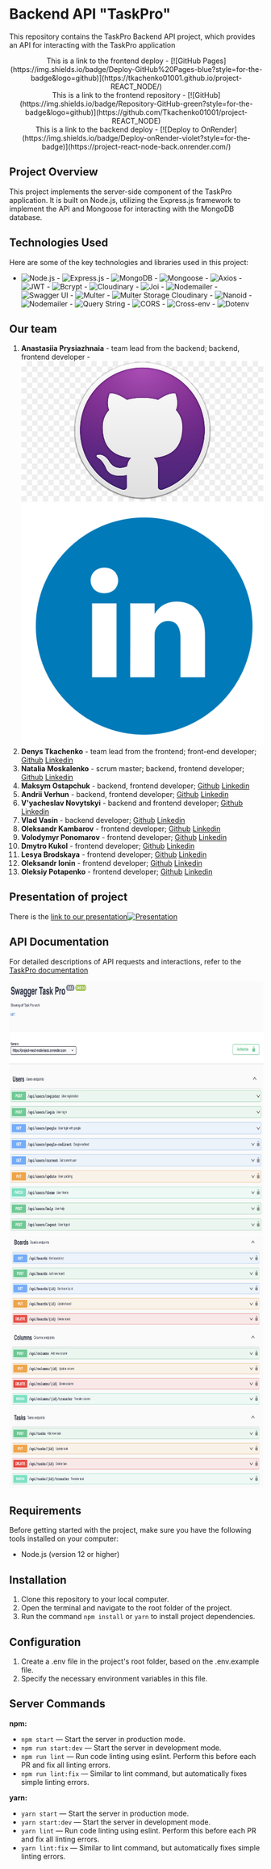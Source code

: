 # Backend API "TaskPro"

This repository contains the TaskPro Backend API project, which provides an API for interacting with the TaskPro application

<div align="center">This is a link to the frontend deploy - [![GitHub Pages](https://img.shields.io/badge/Deploy-GitHub%20Pages-blue?style=for-the-badge&logo=github)](https://tkachenko01001.github.io/project-REACT_NODE/) </div>

<div align="center">This is a link to the frontend repository - [![GitHub](https://img.shields.io/badge/Repository-GitHub-green?style=for-the-badge&logo=github)](https://github.com/Tkachenko01001/project-REACT_NODE) </div>

<div align="center">This is a link to the backend deploy - [![Deploy to OnRender](https://img.shields.io/badge/Deploy-onRender-violet?style=for-the-badge)](https://project-react-node-back.onrender.com/) </div>

## Project Overview

This project implements the server-side component of the TaskPro application. It is built on Node.js, utilizing the Express.js framework to implement the API and Mongoose for interacting with the MongoDB database.

## Technologies Used

Here are some of the key technologies and libraries used in this project:

- ![Node.js](https://img.shields.io/badge/Node.js-14-green) - ![Express.js](https://img.shields.io/badge/Express.js-4.18-blue) - ![MongoDB](https://img.shields.io/badge/MongoDB-4.4-lightgreen) - ![Mongoose](https://img.shields.io/badge/Mongoose-7.4-orange) - ![Axios](https://img.shields.io/badge/Axios-1.4-red) - ![JWT](https://img.shields.io/badge/JSON%20Web%20Token-9.0-yellow) - ![Bcrypt](https://img.shields.io/badge/Bcrypt-5.1-purple) - ![Cloudinary](https://img.shields.io/badge/Cloudinary-1.40-brightgreen) - ![Joi](https://img.shields.io/badge/Joi-17.9-lightblue) - ![Nodemailer](https://img.shields.io/badge/Nodemailer-6.9-blue) - ![Swagger UI](https://img.shields.io/badge/Swagger%20UI-5.0-lightgrey) - ![Multer](https://img.shields.io/badge/Multer-1.4.5--lts.1-lightgrey) - ![Multer Storage Cloudinary](https://img.shields.io/badge/Multer%20Storage%20Cloudinary-4.0-lightgrey) - ![Nanoid](https://img.shields.io/badge/Nanoid-3.3.4-lightgrey) - ![Nodemailer](https://img.shields.io/badge/Nodemailer-6.9-lightgrey) - ![Query String](https://img.shields.io/badge/Query%20String-7.0-lightgrey) - ![CORS](https://img.shields.io/badge/CORS-2.8-lightgrey) - ![Cross-env](https://img.shields.io/badge/Cross--env-7.0-lightgrey) - ![Dotenv](https://img.shields.io/badge/Dotenv-16.3-lightgrey)

## Our team

1. **Anastasiia Prysiazhnaia** - team lead from the backend; backend, frontend developer - <a href="https://github.com/Anastasia-front">
   <img src='./images/github.png' alt="Github repository">
   </a>
   <a href="https://www.linkedin.com/in/anastasiia-prysiazhnaia">
   <img src='./images/linkedin.png' alt="Linkedin profile">
   </a>
2. **Denys Tkachenko** - team lead from the frontend; front-end developer; [Github](https://github.com/Tkachenko01001) [Linkedin](https://www.linkedin.com/in/denis-tkachenko-developer/)
3. **Natalia Moskalenko** - scrum master; backend, frontend developer; [Github](https://github.com/Nataly-Moskalenko) [Linkedin](https://www.linkedin.com/in/nataly-moskalenko/)
4. **Maksym Ostapchuk** - backend, frontend developer; [Github](https://github.com/gadgetadd) [Linkedin](https://www.linkedin.com/in/maksym-ostapchukk/)
5. **Andrii Verhun** - backend, frontend developer; [Github](https://github.com/Andrii-Verhun) [Linkedin](https://www.linkedin.com/in/andrii-verhun/)
6. **V'yacheslav Novytskyi** - backend and frontend developer; [Github](https://github.com/W-Novytskyi) [Linkedin](https://www.linkedin.com/in/viacheslav-novytskyi-22a26b278/)
7. **Vlad Vasin** - backend developer; [Github](https://github.com/Sldvld) [Linkedin]()
8. **Oleksandr Kambarov** - frontend developer; [Github](https://github.com/OleksandrKambarov) [Linkedin](https://www.linkedin.com/in/oleksandrkambarov/)
9. **Volodymyr Ponomarov** - frontend developer; [Github](https://github.com/ripper3061) [Linkedin](https://www.linkedin.com/in/volodymyr-ponomarov/)
10. **Dmytro Kukol** - frontend developer; [Github](https://github.com/demonsys) [Linkedin]()
11. **Lesya Brodskaya** - frontend developer; [Github](https://github.com/Lesya-Brodskaya) [Linkedin](https://www.linkedin.com/in/lesia-brodska/)
12. **Oleksandr Ionin** - frontend developer; [Github](https://github.com/Ionytch) [Linkedin](https://www.linkedin.com/in/oleksandr-ionin-225aa61b4/)
13. **Oleksiy Potapenko** - frontend developer; [Github](https://github.com/gambel1) [Linkedin](https://www.linkedin.com/in/alexpotapenko/)

## Presentation of project

There is the [link to our presentation](https://nodejs69.slack.com/files/U05C0BJ82BV/F05N8JKEN6M/_______________________bugbusters__1_.pptx)[![Presentation](https://www.flaticon.com/ru/free-icon/payment-method_11817673)](https://nodejs69.slack.com/files/U05C0BJ82BV/F05N8JKEN6M/_______________________bugbusters__1_.pptx)

## API Documentation

For detailed descriptions of API requests and interactions, refer to the [TaskPro documentation](https://project-react-node-back.onrender.com/api-docs)

<img src="./images/users.png" alt="TaskPro API Documentation Users" width="900" height="500">
<img src="./images/boards-columns-tasks.png" alt="TaskPro API Documentation Boards-Columns-Tasks" width="900" height="500">

## Requirements

Before getting started with the project, make sure you have the following tools installed on your computer:

- Node.js (version 12 or higher)

## Installation

1. Clone this repository to your local computer.
2. Open the terminal and navigate to the root folder of the project.
3. Run the command `npm install` or `yarn` to install project dependencies.

## Configuration

1. Create a .env file in the project's root folder, based on the .env.example file.
2. Specify the necessary environment variables in this file.

## Server Commands

**npm:**

- `npm start` — Start the server in production mode.
- `npm run start:dev` — Start the server in development mode.
- `npm run lint` — Run code linting using eslint. Perform this before each PR and fix all linting errors.
- `npm run lint:fix` — Similar to lint command, but automatically fixes simple linting errors.

**yarn:**

- `yarn start` — Start the server in production mode.
- `yarn start:dev` — Start the server in development mode.
- `yarn lint` — Run code linting using eslint. Perform this before each PR and fix all linting errors.
- `yarn lint:fix` — Similar to lint command, but automatically fixes simple linting errors.
